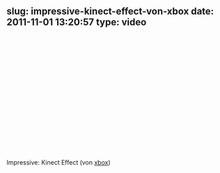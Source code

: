 slug: impressive-kinect-effect-von-xbox
date: 2011-11-01 13:20:57
type: video
---

<object width="480" height="270"><param name="movie" value="http://www.youtube.com/v/T_QLguHvACs?version=3&feature=oembed"></param><param name="allowFullScreen" value="true"></param><param name="allowscriptaccess" value="always"></param><embed src="http://www.youtube.com/v/T_QLguHvACs?version=3&feature=oembed" type="application/x-shockwave-flash" width="480" height="270" allowscriptaccess="always" allowfullscreen="true"></embed></object>

Impressive: Kinect Effect (von [xbox](http://www.youtube.com/watch?feature=player_embedded&v=T_QLguHvACs))
